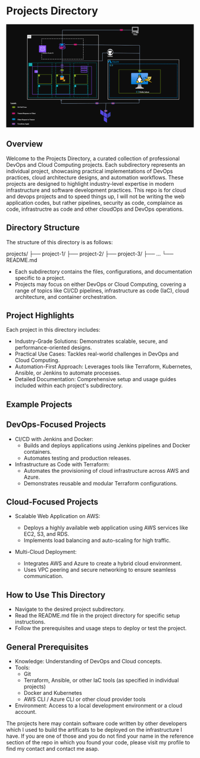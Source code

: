 # Projects Directory
<div align="right">
  <img src="https://github.com/RyderGreystorm/projects/blob/main/multi_cloud_tomcat_project/tomcar_IAAC.gif" alt="Coding Animation"/>
</div>

## Overview
Welcome to the Projects Directory, a curated collection of professional DevOps and Cloud Computing projects. Each subdirectory represents an individual project, showcasing practical implementations of DevOps practices, cloud architecture designs, and automation workflows. These projects are designed to highlight industry-level expertise in modern infrastructure and software development practices. This repo is for cloud and devops projects and to speed things up, I will not be writing the web application codes, but rather pipelines, security as code, complaince as code, infrastructre as code and other cloudOps and DevOps operations.

## Directory Structure

The structure of this directory is as follows:

projects/
├── project-1/
├── project-2/
├── project-3/
├── ...
└── README.md

* Each subdirectory contains the files, configurations, and documentation specific to a project.
* Projects may focus on either DevOps or Cloud Computing, covering a range of topics like CI/CD pipelines, infrastructure as code (IaC), cloud architecture, and container orchestration.

## Project Highlights
Each project in this directory includes:

* Industry-Grade Solutions: Demonstrates scalable, secure, and performance-oriented designs.
* Practical Use Cases: Tackles real-world challenges in DevOps and Cloud Computing.
* Automation-First Approach: Leverages tools like Terraform, Kubernetes, Ansible, or Jenkins to automate processes.
* Detailed Documentation: Comprehensive setup and usage guides included within each project's subdirectory.

## Example Projects
## DevOps-Focused Projects
* CI/CD with Jenkins and Docker:
  * Builds and deploys applications using Jenkins pipelines and Docker containers.
  * Automates testing and production releases.
* Infrastructure as Code with Terraform:
  * Automates the provisioning of cloud infrastructure across AWS and Azure.
  * Demonstrates reusable and modular Terraform configurations.

## Cloud-Focused Projects
* Scalable Web Application on AWS:
  * Deploys a highly available web application using AWS services like EC2, S3, and RDS.
  * Implements load balancing and auto-scaling for high traffic.
* Multi-Cloud Deployment:

  * Integrates AWS and Azure to create a hybrid cloud environment.
  * Uses VPC peering and secure networking to ensure seamless communication.

## How to Use This Directory
* Navigate to the desired project subdirectory.
* Read the README.md file in the project directory for specific setup instructions.
* Follow the prerequisites and usage steps to deploy or test the project.

## General Prerequisites
* Knowledge: Understanding of DevOps and Cloud concepts.
* Tools:
  * Git
  * Terraform, Ansible, or other IaC tools (as specified in individual projects)
  * Docker and Kubernetes
  * AWS CLI / Azure CLI or other cloud provider tools
* Environment: Access to a local development environment or a cloud account.

The projects here may contain software code written by other developers which I used to build the artificats to be deployed on the infrastructure I have. If you are one of those and you do not find your name in the reference section of the repo in which you found your code, please visit my profile to find my contact and contact me asap. 
